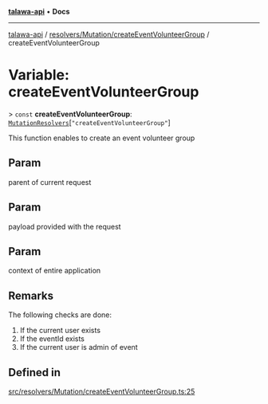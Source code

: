 [**talawa-api**](../../../../README.md) • **Docs**

***

[talawa-api](../../../../modules.md) / [resolvers/Mutation/createEventVolunteerGroup](../README.md) / createEventVolunteerGroup

# Variable: createEventVolunteerGroup

\> `const` **createEventVolunteerGroup**: [`MutationResolvers`](../../../../types/generatedGraphQLTypes/type-aliases/MutationResolvers.md)\[`"createEventVolunteerGroup"`\]

This function enables to create an event volunteer group

## Param

parent of current request

## Param

payload provided with the request

## Param

context of entire application

## Remarks

The following checks are done:
1. If the current user exists
2. If the eventId exists
3. If the current user is admin of event

## Defined in

[src/resolvers/Mutation/createEventVolunteerGroup.ts:25](https://github.com/PalisadoesFoundation/talawa-api/blob/7fc9f13527dc6ead651f268e58527dcc279b95bc/src/resolvers/Mutation/createEventVolunteerGroup.ts#L25)
